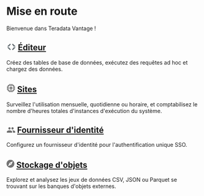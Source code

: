 Mise en route
=============

Bienvenue dans Teradata Vantage !

![Editor](../Images/editor-icn-overview.png) [Éditeur](../Éditeur/Éditeur-Overview-GS.md)
-----------------------------------------------------------------------------------------

Créez des tables de base de données, exécutez des requêtes ad hoc et chargez des données.

![Sites](../Images/cov-icon-sites.png) [Sites](../Sites/Sites-Overview-GS.md)
-----------------------------------------------------------------------------

Surveillez l'utilisation mensuelle, quotidienne ou horaire, et comptabilisez le nombre d'heures totales d'instances d'exécution du système.

![Identity Provider](../Images/cov-icon-identity.png) [Fournisseur d'identité](../IdentityProviders/Identity-Providers-Configure.md)
------------------------------------------------------------------------------------------------------------------------------------

Configurez un fournisseur d'identité pour l'authentification unique SSO.

![Object Storage](../Images/object-icn-storage.png) [Stockage d'objets](../ObjectStorage/Object-Storage-Overview-GS.md)
-----------------------------------------------------------------------------------------------------------------------

Explorez et analysez les jeux de données CSV, JSON ou Parquet se trouvant sur les banques d'objets externes.
